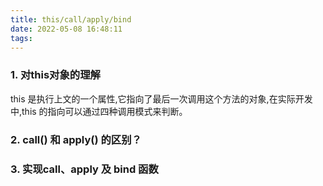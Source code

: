 ```yaml
---
title: this/call/apply/bind
date: 2022-05-08 16:48:11
tags:
---
```


### 1. 对this对象的理解

this 是执行上文的一个属性,它指向了最后一次调用这个方法的对象,在实际开发中,this 的指向可以通过四种调用模式来判断。

### 2. call() 和 apply() 的区别？

### 3. 实现call、apply 及 bind 函数
